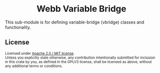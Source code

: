 <h1 align="center">Webb Variable Bridge</h1> 

This sub-module is for defining variable-bridge (vbridge) classes and functionality.

## License

<sup>
Licensed under <a href="LICENSE">Apache 2.0 / MIT license</a>.
</sup>

<br/>

<sub>
Unless you explicitly state otherwise, any contribution intentionally submitted
for inclusion in this crate by you, as defined in the GPLV3 license, shall
be licensed as above, without any additional terms or conditions.
</sub>

